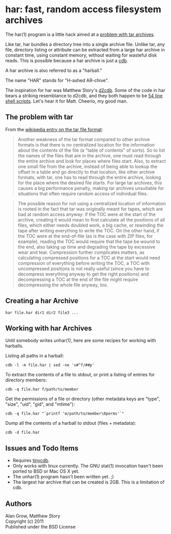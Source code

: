 # har: fast, random access filesystem archives #

The har(1) program is a little hack aimed at a [problem with tar archives](http://en.wikipedia.org/wiki/Tar_%28file_format%29#Random_access).

Like tar, har bundles a directory tree into a single archive file. Unlike tar, any file, directory listing or attribute can be extracted from a large har archive in constant time, using constant memory, without waiting for wasteful disk reads. This is possible because a har archive is just a [cdb](http://cr.yp.to/cdb.html).

A har archive is also referred to as a "harball."

The name "HAR" stands for "H-ashed AR-chive".

The inspiration for har was Matthew Story's [d2cdb](https://github.com/matthewstory/d2cdb). Some of the code in har bears a striking resemblance to d2cdb, and they both happen to be [54 line shell scripts](http://54lines.com/). Let's hear it for Matt. Cheerio, my good man.

## The problem with tar ##

From the [wikipedia entry on the tar file format](http://en.wikipedia.org/wiki/Tar_%28file_format%29#Random_access):

> Another weakness of the tar format compared to other archive formats is that there is no centralized location for the information about the contents of the file (a "table of contents" of sorts). So to list the names of the files that are in the archive, one must read through the entire archive and look for places where files start. Also, to extract one small file from the archive, instead of being able to lookup the offset in a table and go directly to that location, like other archive formats, with tar, one has to read through the entire archive, looking for the place where the desired file starts. For large tar archives, this causes a big performance penalty, making tar archives unsuitable for situations that often require random access of individual files.

> The possible reason for not using a centralized location of information is rooted in the fact that tar was originally meant for tapes, which are bad at random access anyway: if the TOC were at the start of the archive, creating it would mean to first calculate all the positions of all files, which either needs doubled work, a big cache, or rewinding the tape after writing everything to write the TOC. On the other hand, if the TOC were at the end-of-file (as is the case with ZIP files, for example), reading the TOC would require that the tape be wound to the end, also taking up time and degrading the tape by excessive wear and tear. Compression further complicates matters, as calculating compressed positions for a TOC at the start would need compression of everything before writing the TOC, a TOC with uncompressed positions is not really useful (since you have to decompress everything anyway to get the right positions) and decompressing a TOC at the end of the file might require decompressing the whole file anyway, too.

## Creating a har Archive ##

    har file.har dir1 dir2 file3 ...

## Working with har Archives ##

Until somebody writes unhar(1), here are some recipes for working with harballs.

Listing all paths in a harball:

    cdb -l -m file.har | sed -ne 's#^f/##p'

To extract the contents of a file to stdout, or print a listing of entries for directory members:

    cdb -q file.har f/path/to/member

Get the permissions of a file or directory (other metadata keys are "type", "size", "uid", "gid", and "mtime"):

    cdb -q file.har "`printf 'm/path/to/member\0perms'`"

Dump all the contents of a harball to stdout (files + metadata):

    cdb -d file.har

## Issues and Todo Items ##

* Requires [tinycdb](http://www.corpit.ru/mjt/tinycdb.html).
* Only works with linux currently. The GNU stat(1) invocation hasn't been ported to BSD or Mac OS X yet.
* The unhar(1) program hasn't been written yet. ;)
* The largest har archive that can be created is 2GB. This is a limitation of cdb.

## Authors ##

Alan Grow, Matthew Story  
Copyright (c) 2011  
Published under the BSD License

